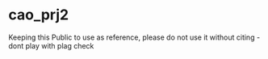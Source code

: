 # cao_prj2
Keeping this Public to use as reference, please do not use it without citing - dont play with plag check 
